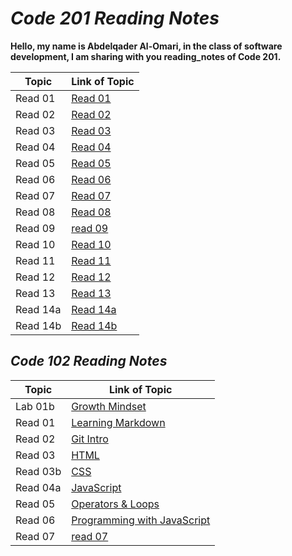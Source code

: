 # *Code 201 Reading Notes*
**Hello, my name is Abdelqader Al-Omari, in the class of software development, I am sharing with you reading_notes of Code 201.**

| Topic | Link of Topic |
| ------------ | ------------ |
| Read 01 | [Read 01](https://abdelqader-alomari.github.io/reading_notes/read-01) |
| Read 02 | [Read 02](https://abdelqader-alomari.github.io/reading_notes/read-02) |
| Read 03 | [Read 03](https://abdelqader-alomari.github.io/reading_notes/read-03) |
| Read 04 | [Read 04](https://abdelqader-alomari.github.io/reading_notes/read-04) | 
| Read 05 | [Read 05](https://abdelqader-alomari.github.io/reading_notes/read-05) |
| Read 06 | [Read 06](https://abdelqader-alomari.github.io/reading_notes/read-06) |
| Read 07 | [Read 07](https://abdelqader-alomari.github.io/reading_notes/read-07) |
| Read 08 | [Read 08](https://abdelqader-alomari.github.io/reading_notes/read-08) |
| Read 09 | [read 09](https://abdelqader-alomari.github.io/reading_notes/read-09) |
| Read 10 | [Read 10](https://abdelqader-alomari.github.io/reading_notes/read-10) |
| Read 11 | [Read 11](https://abdelqader-alomari.github.io/reading_notes/read-11) | 
| Read 12 | [Read 12](https://abdelqader-alomari.github.io/reading_notes/read-12) |
| Read 13 | [Read 13](https://abdelqader-alomari.github.io/reading_notes/read-13) |
| Read 14a | [Read 14a](https://abdelqader-alomari.github.io/reading_notes/read-14a) |
| Read 14b | [Read 14b](https://abdelqader-alomari.github.io/reading_notes/read-14b) |

## *Code 102 Reading Notes*

| Topic | Link of Topic |
| ------------ | ------------ |
| Lab 01b | [Growth Mindset](https://abdelqader7.github.io/reading-notes/growth-mindset) |
| Read 01 | [ Learning Markdown](https://abdelqader7.github.io/reading-notes/read-01) |
| Read 02 | [Git Intro](https://abdelqader7.github.io/reading-notes/read-02) |
| Read 03 | [HTML](https://abdelqader7.github.io/reading-notes/read-03) | 
| Read 03b | [CSS](https://abdelqader7.github.io/reading-notes/read-03b) |
| Read 04a | [JavaScript](https://abdelqader7.github.io/reading-notes/read-04a) |
| Read 05 | [Operators & Loops](https://abdelqader7.github.io/reading-notes/read-05) |
| Read 06 | [Programming with JavaScript](https://abdelqader7.github.io/reading-notes/read-06) |
| Read 07 | [read 07]( ) |
